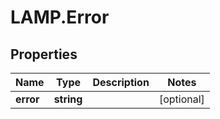 # LAMP.Error

## Properties
Name | Type | Description | Notes
------------ | ------------- | ------------- | -------------
**error** | **string** |  | [optional] 


